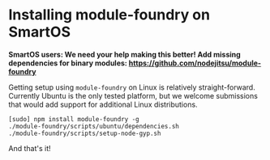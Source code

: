 # Installing module-foundry on SmartOS

**SmartOS users: We need your help making this better! Add missing dependencies for binary modules: https://github.com/nodejitsu/module-foundry**

Getting setup using `module-foundry` on Linux is relatively straight-forward. Currently Ubuntu is the only tested platform, but we welcome submissions that would add support for additional Linux distributions.

```
[sudo] npm install module-foundry -g
./module-foundry/scripts/ubuntu/dependencies.sh
./module-foundry/scripts/setup-node-gyp.sh
```

And that's it!